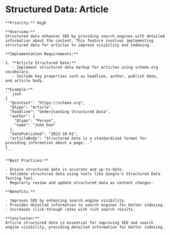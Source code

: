 # Structured Data: Article

    **Priority:** High

    **Overview:**
    Structured data enhances SEO by providing search engines with detailed information about the content. This feature involves implementing structured data for articles to improve visibility and indexing.

    **Implementation Requirements:**

    1. **Article Structured Data:**
       - Implement structured data markup for articles using schema.org vocabulary.
       - Include key properties such as headline, author, publish date, and article body.

    **Example:**
    ```json
    {
      "@context": "https://schema.org",
      "@type": "Article",
      "headline": "Understanding Structured Data",
      "author": {
        "@type": "Person",
        "name": "John Doe"
      },
      "datePublished": "2023-10-01",
      "articleBody": "Structured data is a standardized format for providing information about a page..."
    }
    ```

    **Best Practices:**

    - Ensure structured data is accurate and up-to-date.
    - Validate structured data using tools like Google's Structured Data Testing Tool.
    - Regularly review and update structured data as content changes.

    **Benefits:**

    - Improves SEO by enhancing search engine visibility.
    - Provides detailed information to search engines for better indexing.
    - Increases click-through rates with rich search results.

    **Conclusion:**
    Article structured data is essential for improving SEO and search engine visibility, providing detailed information for better indexing.
